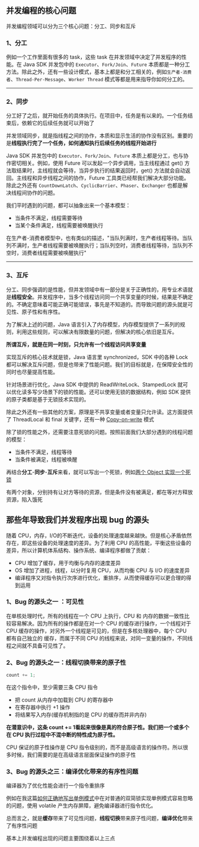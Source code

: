 ## 并发编程的核心问题

并发编程领域可以分为三个核心问题：分工、同步和互斥

### 1、分工

例如一个工作里面有很多的 task，这些 task 在并发领域中决定了并发程序的性能。在 Java SDK 并发包中的 ``Executor``、``Fork/Join``、``Future`` 本质都是一种分工方法。除此之外，还有一些设计模式，基本上都是和分工相关的，例如``生产者-消费者``、``Thread-Per-Message``、``Worker Thread`` 模式等都是用来指导你如何分工的。

------

### 2、同步

分工好了之后，就开始任务的具体执行。在项目中，任务是有以来的。一个任务结束后，依赖它的后续任务就可以开始了



并发领域同步，就是指线程之间的协作，本质和显示生活的协作没有区别。重要的是**线程执行完了一个任务，如何通知执行后续任务的线程开始进行**

Java SDK 并发包中的 ``Executor``、``Fork/Join``、``Future`` 本质上都是分工，也与协作密切相关。例如，使用 Future 可以发起一个异步调用，当主线程通过 get() 方法取结果时，主线程就会等待，当异步执行的结果返回时，get() 方法就会自动返回。主线程和异步线程之间的协作，Future 工具类已经帮我们解决大部分功能。除此之外还有 ``CountDownLatch``、``CyclicBarrier``、``Phaser``、``Exchanger`` 也都是解决线程间协作的问题。



我们平时遇到的问题，都可以抽象出来一个基本模型：

- 当条件不满足，线程需要等待
- 当某个条件满足，线程需要被唤醒执行

在生产者-消费者模型中，也有类似的描述，"当队列满时，生产者线程等待。当队列不满时，生产者线程需要被唤醒执行；当队列空时，消费者线程等待，当队列不空时，消费者线程需要被唤醒执行"

------

### 3、互斥

分工、同步强调的是性能，但并发领域中有一部分是关于正确性的，用专业术语就是**线程安全**。并发程序中，当多个线程访问同一个共享变量的时候，结果是不确定的。不确定意味着可能正确可能错误，事先是不知道的。而导致问题的源头就是可见性、原子性和有序性。



为了解决上述的问题，Java 语言引入了内存模型，内存模型提供了一系列的规则，利用这些规则，可以解决有限数量的问题，但解决的核心依旧是互斥。



**所谓互斥，就是在同一时刻，只允许有一个线程访问共享变量**

实现互斥的核心技术就是锁，Java 语言里 synchronized，SDK 中的各种 Lock 都可以解决互斥问题，但是也带来了性能问题。我们的目标就是，在保障安全性的同时也尽量提高性能。

针对场景进行优化，Java SDK 中提供的 ReadWriteLock、StampedLock 就可以优化读多写少场景下的锁的性能。还可以使用无锁的数据结构，例如 SDK 提供的原子类都是基于无锁技术实现的。

除此之外还有一些其他的方案，原理是不共享变量或者变量只允许读。这方面提供了 ThreadLocal 和 final 关键字，还有一种 [Copy-on-write](<https://github.com/DraperHXY/Notes/blob/master/JavaSE/CopyOnWrite.md>) 模式




除了锁的性能之外，还需要注意死锁的问题。按照前面我们大部分遇到的线程问题的模型：

* 当条件不满足，线程等待
* 当条件被满足，线程被唤醒

再结合**分工**-**同步**-**互斥**来看，就可以写出一个死锁，例如[两个 Object 实现一个死锁](<https://github.com/DraperHXY/JavaLearning/blob/master/src/main/java/com/draper/thread/DeadLock.java>)

有两个对象，分别持有让对方等待的资源，但是条件没有被满足，都在等对方释放资源，陷入饿死



## 那些年导致我们并发程序出现 bug 的源头

随着 CPU，内存，I/O的不断迭代，设备的处理速度越来越快。但是核心矛盾依然存在，即这些设备的处理速度的差异。为了利用 CPU 的高性能，平衡这些设备的差异，所以计算机体系结构、操作系统、编译程序都做了贡献：

- CPU 增加了缓存，用于均衡与内存的速度差异
- OS 增加了进程，线程，以分时复用 CPU，从而均衡 CPU 与 I/O 的速度差异
- 编译程序又对指令执行次序进行优化，重排序，从而使得缓存可以更合理的得到运用



### **1、Bug 的源头之一 ：可见性**

在单核处理时代，所有的线程在一个 CPU 上执行，CPU 和 内存的数据一致性比较容易解决。因为所有的操作都是在对一个 CPU 的缓存进行操作，一个线程对于 CPU 缓存的操作，对另外一个线程是可见的，但是在多核处理器中，每个 CPU 都有自己独立的 缓存，而属于不同 CPU 的线程来说，对同一变量的操作，不同线程之间就不具备可见性了。



### **2、Bug 的源头之一：线程切换带来的原子性**

```java
count += 1;
```

在这个指令中，至少需要三条 CPU 指令

- 把 count 从内存中加载到 CPU 的寄存器中
- 在寄存器中执行 +1 操作
- 将结果写入内存(缓存机制指的是 CPU 的缓存而并非内存)

**在潜意识中，这条 count += 1看起来很像是真的符合原子性。我们把一个或多个在 CPU 执行过程中不混中断的特性成为原子性。**

CPU 保证的原子性操作是 CPU 指令级别的，而不是高级语言的操作符。所以很多时候，我们需要的是在高级语言层面保证操作的原子性



### **3、Bug 的源头之三：编译优化带来的有序性问题**

编译器为了优化性能会进行一个指令重排序

例如在我这篇[如何正确地写出单例模式](<https://github.com/DraperHXY/Notes/blob/master/JavaSE/%E5%A6%82%E4%BD%95%E6%AD%A3%E7%A1%AE%E5%9C%B0%E5%86%99%E5%87%BA%E5%8D%95%E4%BE%8B%E6%A8%A1%E5%BC%8F.md>)中在对普通的双简锁实现单例模式容易忽略的问题，使用 volatile 产生内存屏障，避免编译器进行指令优化。



总而言之，就是**缓存**带来了可见性问题，**线程切换**带来原子性问题，**编译优化**带来了有序性问题



基本上并发编程出现的问题主要围绕着以上三点